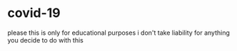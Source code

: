 # covid-19

please this is only for educational purposes
i don't take liability for anything you decide to do with this
